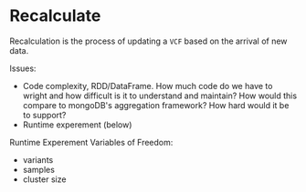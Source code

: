# Recalculate

Recalculation is the process of updating a `VCF` based on the arrival of new data.

Issues:
- Code complexity, RDD/DataFrame.  How much code do we have to wright and how difficult is it to understand and maintain?  How would this compare to mongoDB's aggregation framework?  How hard would it be to support?
- Runtime experement (below)

Runtime Experement Variables of Freedom:
- variants
- samples
- cluster size
